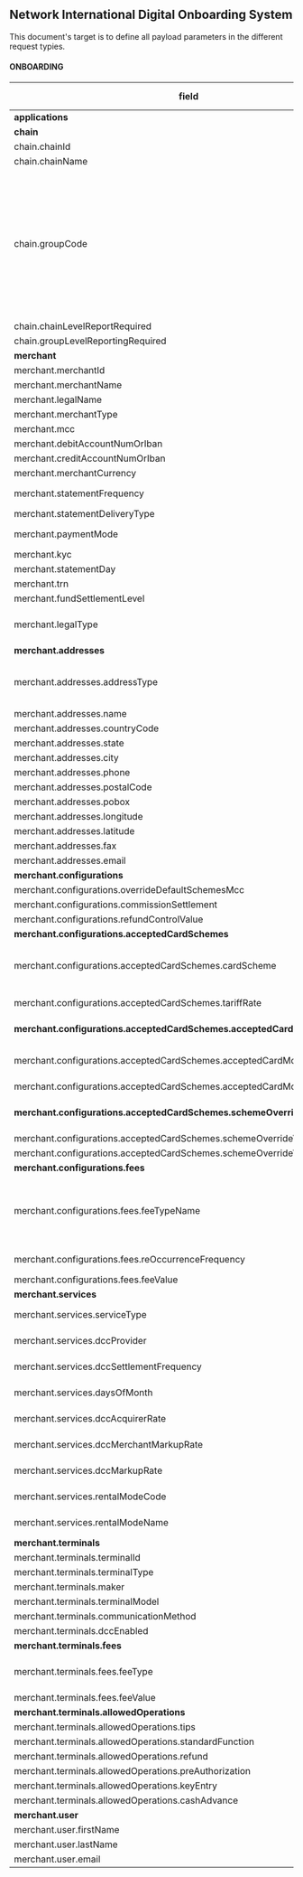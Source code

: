 
## Network International Digital Onboarding System
This document's target is to define all payload parameters in the different request typies.
#### ONBOARDING
| **field** | **Type** |**length**|**possible values**|**Way4**	|**Base24**|**Self-Services**|**MC-3D**|**Payload**
|--|--|--|--|--|--|--|--|--|
|**applications**| object[] |N/A ||mandatory| | | | | |
|**chain**| object |N/A ||optional| | | | | |
|chain.chainId| alphanumeric | 25|| mandatory| | | | | |
|chain.chainName| alphanumeric  | 100|| mandatory| | | | | |
|chain.groupCode| alphabetic  | 10|AFG,  ALIMIGS, ASECYBS, ASEMIGS, ATG, BRLADP, DARADP, DDF, DET, DTR, EAM, ECMMIGS, EHMMIGS, EHSADP, ETI, ETS, FLD, FLN, JMB, JUM, KSA, MTOMOTO, OTH, RLG, ROTADP, RTA, SDG, TRNADP, TRNCYBS, TRNMIGS, TRNMOTO, TRNMPOS, TRNPOS, TRNSABR| mandatory| | | | | |
|chain.chainLevelReportRequired| boolean |5 || mandatory| | | | | |
|chain.groupLevelReportingRequired| boolean | 5||mandatory | | | | | |
|**merchant**  |object[]  |N/A ||mandatory | | | | | |
|merchant.merchantId  |alphanumeric|25 ||mandatory | | | | |
|merchant.merchantName|alphanumeric|100||mandatory | | | | |
|merchant.legalName|alphanumeric|100 ||mandatory | | | | |
|merchant.merchantType|alphanumeric|4||mandatory | | | | |
|merchant.mcc|numeric|5||mandatory | | | | |
|merchant.debitAccountNumOrIban|alphanumeric|25 ||mandatory | | | | |
|merchant.creditAccountNumOrIban|alphanumeric|25 ||mandatory | | | | |
|merchant.merchantCurrency|alphabetic|4 ||mandatory | | | | |
|merchant.statementFrequency|alphabetic|10|DAILY, WEEKLY, MONTHLY|mandatory | | | | |
|merchant.statementDeliveryType|alphabetic|5|Email, Fax|mandatory | | | | |
|merchant.paymentMode|alphabetic|3|EFT, EQ, FN, IFT, MC, NN, OB, TT |mandatory | | | | |
|merchant.kyc|boolean|5 ||mandatory | | | | |
|merchant.statementDay|numeric|2 ||mandatory | | | | |
|merchant.trn|alphanumeric|15 ||mandatory | | | | |
|merchant.fundSettlementLevel|alphabetic|1 |O, U|optional | | | | |
|merchant.legalType|alphanumeric|25 |LLC, SOLE_PROPRIETOR, PARTNERSHIP, FREE_ZONE|optional | | | | |
|**merchant.addresses**|object[]|N/A ||mandatory | | | | |
|merchant.addresses.addressType|alphabetic|25 |DEFAULT,  STMT_ADDR,  PAYM_ADDR,  CORRESPONDING,  TRADING|mandatory | | | | |
|merchant.addresses.name |alphanumeric|100 ||mandatory | | | | |
|merchant.addresses.countryCode|alphabetic|4 ||mandatory | | | | |
|merchant.addresses.state|alphabetic|100 ||optional | | | | |
|merchant.addresses.city|alphabetic|100 ||mandatory | | | | |
|merchant.addresses.phone|numeric|25 ||optional | | | | |
|merchant.addresses.postalCode|numeric|25 ||mandatory | | | | |
|merchant.addresses.pobox|numeric|25 ||optional | | | | |
|merchant.addresses.longitude|numeric|25 ||optional | | | | |
|merchant.addresses.latitude|numeric|25 ||optional | | | | |
|merchant.addresses.fax|numeric|25 ||optional | | | | |
|merchant.addresses.email|alphanumeric|256 ||mandatory | | | | |
|**merchant.configurations**|object|N/A||mandatory | | | | |
|merchant.configurations.overrideDefaultSchemesMcc|boolean|5||optional | | | | |
|merchant.configurations.commissionSettlement|alphabetic|15|NEXT_STTLM,  M1|mandatory | | | | |
|merchant.configurations.refundControlValue|alphabetic|1|G, R, C, N|mandatory | | | | |
|**merchant.configurations.acceptedCardSchemes**|object[]|N/A||mandatory | | | | |
|merchant.configurations.acceptedCardSchemes.cardScheme|alphabetic|4|VISA, MC, PL, JCB, CUP, MER, DCI, AMEX, TBOD, DODB, DOCR, DOHY, SBOC, SBOD, DOPR|mandatory | | | | |
|merchant.configurations.acceptedCardSchemes.tariffRate|numeric|10||mandatory in case of simple pricing merchants | | | | |
|**merchant.configurations.acceptedCardSchemes.acceptedCardModes**|object[]|N/A||mandatory in case of complex pricing merchants | | | | |
|merchant.configurations.acceptedCardSchemes.acceptedCardModes.modeName|alphabetic|15|ELECTRONIC, MANUAL, INTERNATIONAL, DOMESTIC, PREMIUM|mandatory | | | | |
|merchant.configurations.acceptedCardSchemes.acceptedCardModes.rate|numeric|10||mandatory | | | | |
|**merchant.configurations.acceptedCardSchemes.schemeOverrideValue**|object|N/A||mandatory in case overrideDefaultSchemesMcc is true| | | | |
|merchant.configurations.acceptedCardSchemes.schemeOverrideValue.mcc|numeric|5||mandatory| | | | |
|merchant.configurations.acceptedCardSchemes.schemeOverrideValue.dbaName|alphanumeric|100||mandatory| | | | |
|**merchant.configurations.fees**|object[]|N/A||mandatory | | | | |
|merchant.configurations.fees.feeTypeName|alphabetic|15|MIS, ACQ_MMBR_FEE, MFEE_STRT, MFEE_FRD_HND, FRAUD_HAND_FEE, TRANS_FEE, REFUND_FEE|mandatory | | | | |
|merchant.configurations.fees.reOccurrenceFrequency|alphabetic|10|DAILY, WEEKLY, MONTHLY|mandatory | | | | |
|merchant.configurations.fees.feeValue|numeric|10||mandatory | | | | |
|**merchant.services**|object[]|N/A||optional | | | | |
|merchant.services.serviceType|alphabetic|15|DCC, RENTAL, MC_3D_SECURE|mandatory | | | | |
|merchant.services.dccProvider|alphabetic|2|PP, FX|mandatory in case of serviceType is DCC | | | | |
|merchant.services.dccSettlementFrequency|alphabetic|10|DAILY, WEEKLY, MONTHLY|mandatory in case of serviceType is DCC | | | | |
|merchant.services.daysOfMonth|numeric|2||mandatory in case of serviceType is DCC | | | | |
|merchant.services.dccAcquirerRate|numeric|10||mandatory in case of serviceType is DCC | | | | |
|merchant.services.dccMerchantMarkupRate|numeric|10||mandatory in case of serviceType is DCC | | | | |
|merchant.services.dccMarkupRate|numeric|10||mandatory in case of serviceType is 'DCC' | | | | |
|merchant.services.rentalModeCode|alphabetic|10|CASH, CHEQUE|mandatory in case of serviceType is 'RENTAL' | | | | |
|merchant.services.rentalModeName|alphabetic|10||mandatory in case of serviceType is 'RENTAL' | | | | |
|**merchant.terminals**|object[]|N/A||optional | | | | |
|merchant.terminals.terminalId|alphanumeric|25||mandatory | | | | |
|merchant.terminals.terminalType|alphanumeric|10||mandatory | | | | |
|merchant.terminals.maker|alphanumeric|10||mandatory | | | | |
|merchant.terminals.terminalModel|alphanumeric|25||mandatory | | | | |
|merchant.terminals.communicationMethod|alphanumeric|10|SG,  GPRS_SIM|mandatory | | | | |
|merchant.terminals.dccEnabled|boolean|5||mandatory | | | | |
|**merchant.terminals.fees**|object[]|N/A||mandatory | | | | |
|merchant.terminals.fees.feeType|alphabetic|25|SIM_FEE,  GPRS_FEE,  TERMINAL_RENTAL_FEE,  INS_FEE|mandatory | | | | |
|merchant.terminals.fees.feeValue|numeric|10||mandatory | | | | |
|**merchant.terminals.allowedOperations**|object|N/A||optional | | | | |
|merchant.terminals.allowedOperations.tips|boolean|5||optional | | | | |
|merchant.terminals.allowedOperations.standardFunction||boolean|5|optional | | | | |
|merchant.terminals.allowedOperations.refund|boolean|5||optional | | | | |
|merchant.terminals.allowedOperations.preAuthorization|boolean|5||optional | | | | |
|merchant.terminals.allowedOperations.keyEntry|boolean|5||optional | | | | |
|merchant.terminals.allowedOperations.cashAdvance|boolean|5||optional | | | | |
|**merchant.user**|object|N/A||N/A | | | | |
|merchant.user.firstName|alphanumeric|100||N/A | | | | |
|merchant.user.lastName|alphanumeric|100||N/A | | | | |
|merchant.user.email|alphanumeric|256||N/A | | | | |
<!--stackedit_data:
eyJoaXN0b3J5IjpbNjY4NzI2NDc4LDE4NDg3MTc1MjJdfQ==
-->